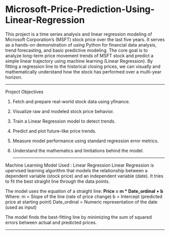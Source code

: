 # Microsoft-Price-Prediction-Using-Linear-Regression

This project is a time series analysis and linear regression modeling of Microsoft Corporation’s (MSFT) stock price over the last five years. It serves as a hands-on demonstration of using Python for financial data analysis, trend forecasting, and basic predictive modeling. The core goal is to analyze long-term price movement trends of MSFT stock and predict a simple linear trajectory using machine learning (Linear Regression). By fitting a regression line to the historical closing prices, we can visually and mathematically understand how the stock has performed over a multi-year horizon.

-------

Project Objectives
1. Fetch and prepare real-world stock data using yfinance.
2. Visualize raw and modeled stock price behavior.
3. Train a Linear Regression model to detect trends.
4. Predict and plot future-like price trends.
5. Measure model performance using standard regression error metrics.
6. Understand the mathematics and limitations behind the model.

   -----


Machine Learning Model Used : Linear Regression
Linear Regression is upervised learning algorithm that models the relationship between a dependent variable (stock price) and an independent variable (date). It tries to fit the best straight line through the data points.

The model uses the equation of a straight line: **Price = m * Date_ordinal + b**
Where:
m = Slope of the line (rate of price change)
b = Intercept (predicted price at starting point)
Date_ordinal = Numeric representation of the date (used as input)

The model finds the best-fitting line by minimizing the sum of squared errors between actual and predicted prices.

------







